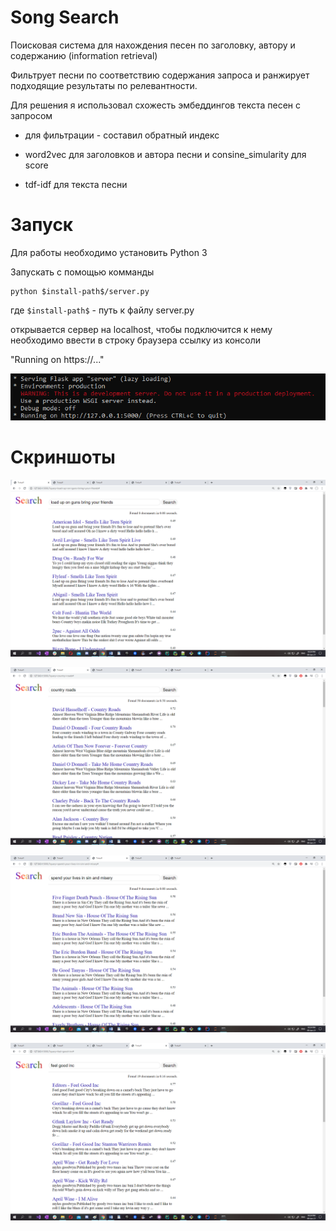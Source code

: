 # Song Search
 
Поисковая система для нахождения песен по заголовку, автору и содержанию (information retrieval)

Фильтрует песни по соответствию содержания запроса и ранжирует подходящие результаты по релевантности. 

Для решения я использовал схожесть эмбеддингов текста песен с запросом

* для фильтрации - составил обратный индекс

* word2vec для заголовков и автора песни и consine_simularity для score

* tdf-idf  для текста песни

# Запуск

Для работы необходимо установить Python 3 

Запускать с помощью комманды

```
python $install-path$/server.py
```

где ```$install-path$``` - путь к файлу server.py

открывается сервер на localhost, чтобы подключится к нему необходимо ввести в строку браузера ссылку из консоли

"Running on https://..."

![img5](imgs/5.png)

# Скриншоты

![img1](imgs/1.jpg)

![img2](imgs/2.jpg)

![img2](imgs/3.jpg)

![img2](imgs/4.jpg)
